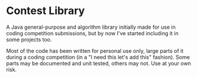 # Contest Library
A Java general-purpose and algorithm library initially made for use in coding competition submissions, but by now I've started including it in some projects too.

Most of the code has been written for personal use only, large parts of it during a coding competition (in a "I need this let's add this" fashion). Some parts may be documented and unit tested, others may not. Use at your own risk.
